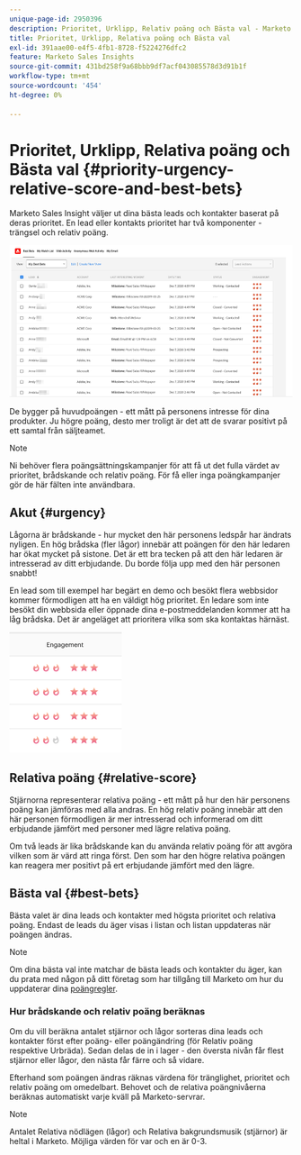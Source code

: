 ```yaml
---
unique-page-id: 2950396
description: Prioritet, Urklipp, Relativ poäng och Bästa val - Marketo Docs - Produktdokumentation
title: Prioritet, Urklipp, Relativa poäng och Bästa val
exl-id: 391aae00-e4f5-4fb1-8728-f5224276dfc2
feature: Marketo Sales Insights
source-git-commit: 431bd258f9a68bbb9df7acf043085578d3d91b1f
workflow-type: tm+mt
source-wordcount: '454'
ht-degree: 0%

---
```


# Prioritet, Urklipp, Relativa poäng och Bästa val {#priority-urgency-relative-score-and-best-bets}

Marketo Sales Insight väljer ut dina bästa leads och kontakter baserat på deras prioritet. En lead eller kontakts prioritet har två komponenter - trängsel och relativ poäng.

![](assets/priority-urgency-relative-score-and-best-bets-1.png)

De bygger på huvudpoängen - ett mått på personens intresse för dina produkter. Ju högre poäng, desto mer troligt är det att de svarar positivt på ett samtal från säljteamet.

>[!NOTE]
>
>Ni behöver flera poängsättningskampanjer för att få ut det fulla värdet av prioritet, brådskande och relativ poäng.  För få eller inga poängkampanjer gör de här fälten inte användbara.

## Akut {#urgency}

Lågorna är brådskande - hur mycket den här personens ledspår har ändrats nyligen. En hög brådska (fler lågor) innebär att poängen för den här ledaren har ökat mycket på sistone. Det är ett bra tecken på att den här ledaren är intresserad av ditt erbjudande. Du borde följa upp med den här personen snabbt!

En lead som till exempel har begärt en demo och besökt flera webbsidor kommer förmodligen att ha en väldigt hög prioritet. En ledare som inte besökt din webbsida eller öppnade dina e-postmeddelanden kommer att ha låg brådska. Det är angeläget att prioritera vilka som ska kontaktas härnäst.

![](assets/priority-urgency-relative-score-and-best-bets-2.png)

## Relativa poäng {#relative-score}

Stjärnorna representerar relativa poäng - ett mått på hur den här personens poäng kan jämföras med alla andras. En hög relativ poäng innebär att den här personen förmodligen är mer intresserad och informerad om ditt erbjudande jämfört med personer med lägre relativa poäng.

Om två leads är lika brådskande kan du använda relativ poäng för att avgöra vilken som är värd att ringa först. Den som har den högre relativa poängen kan reagera mer positivt på ert erbjudande jämfört med den lägre.

## Bästa val {#best-bets}

Bästa valet är dina leads och kontakter med högsta prioritet och relativa poäng. Endast de leads du äger visas i listan och listan uppdateras när poängen ändras.

>[!NOTE]
>
>Om dina bästa val inte matchar de bästa leads och kontakter du äger, kan du prata med någon på ditt företag som har tillgång till Marketo om hur du uppdaterar dina [poängregler](/help/marketo/getting-started/quick-wins/simple-scoring.md).

### Hur brådskande och relativ poäng beräknas

Om du vill beräkna antalet stjärnor och lågor sorteras dina leads och kontakter först efter poäng- eller poängändring (för Relativ poäng respektive Urbräda). Sedan delas de in i lager - den översta nivån får flest stjärnor eller lågor, den nästa får färre och så vidare.

Efterhand som poängen ändras räknas värdena för tränglighet, prioritet och relativ poäng om omedelbart. Behovet och de relativa poängnivåerna beräknas automatiskt varje kväll på Marketo-servrar.

>[!NOTE]
>
>Antalet Relativa nödlägen (lågor) och Relativa bakgrundsmusik (stjärnor) är heltal i Marketo. Möjliga värden för var och en är 0-3.
